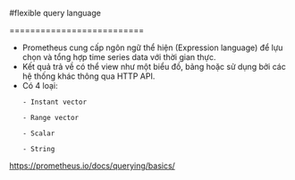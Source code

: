 #flexible query language

==========================

<ul>
<li>Prometheus cung cấp ngôn ngữ thể hiện (Expression language) để lựu chọn và tổng hợp time series data với thời gian thực. 
<li>Kết quả trả về có thể view như một biểu đồ, bảng hoặc sử dụng bởi các hệ thống khác thông qua HTTP API.
<li>Có 4 loại:

	- Instant vector 
	
	- Range vector 
	
	- Scalar
	
	- String
	
</ul>

https://prometheus.io/docs/querying/basics/